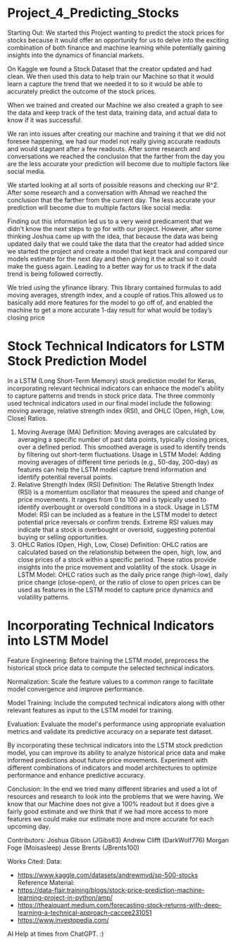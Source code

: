 # Project_4_Predicting_Stocks

Starting Out:
We started this Project wanting to predict the stock prices for stocks because it would offer an opportunity for us to delve into the exciting combination of  both finance and machine learning while potentially gaining insights into the dynamics of financial markets.

On Kaggle we found a Stock Dataset that the creator updated and had clean. We then used this data to help train our Machine so that it would learn a capture the trend that we needed it to so it would be able to accurately predict the outcome of the stock prices.

When we trained and created our Machine we also created a graph to see the data and keep track of the test data, training data, and actual data to know if it was successful.

We ran into issues after creating our machine and training it that we did not foresee happening, we had our model not really giving accurate readouts and would stagnant after a few readouts. After some research and conversations we reached the conclusion that the farther from the day you are the less accurate your prediction will become due to multiple factors like social media.

We started looking at all sorts of possible reasons and checking our R^2. After some research and a conversation with Ahmad we reached the conclusion that the farther from the current day. The less accurate your prediction will become due to multiple factors like social media.

Finding out this information led us to a very weird predicament that we didn't know the next steps to go for with our project. However, after some thinking Joshua came up with the idea, that because the data was being updated daily that we could take the data that the creator had added since we started the project and create a model that kept track and compared our models estimate for the next day and then giving it the actual so it could make the guess again. Leading to a better way for us to track if the data trend is being followed correctly.

We tried using the yfinance library. This library contained formulas to add moving averages, strength index, and a couple of ratios.This allowed us to basically add more features for the model to go off of, and enabled the machine to get a more accurate 1-day result for what would be today’s closing price

# Stock Technical Indicators for LSTM Stock Prediction Model
In a LSTM (Long Short-Term Memory) stock prediction model for Keras, incorporating relevant technical indicators can enhance the model's ability to capture patterns and trends in stock price data. The three commonly used technical indicators used in our final model include the following: moving average, relative strength index (RSI), and OHLC (Open, High, Low, Close) Ratios.

1. Moving Average (MA)
Definition: Moving averages are calculated by averaging a specific number of past data points, typically closing prices, over a defined period. This smoothed average is used to identify trends by filtering out short-term fluctuations.
Usage in LSTM Model: Adding moving averages of different time periods (e.g., 50-day, 200-day) as features can help the LSTM model capture trend information and identify potential reversal points.
2. Relative Strength Index (RSI)
Definition: The Relative Strength Index (RSI) is a momentum oscillator that measures the speed and change of price movements. It ranges from 0 to 100 and is typically used to identify overbought or oversold conditions in a stock.
Usage in LSTM Model: RSI can be included as a feature in the LSTM model to detect potential price reversals or confirm trends. Extreme RSI values may indicate that a stock is overbought or oversold, suggesting potential buying or selling opportunities.
3. OHLC Ratios (Open, High, Low, Close)
Definition: OHLC ratios are calculated based on the relationship between the open, high, low, and close prices of a stock within a specific period. These ratios provide insights into the price movement and volatility of the stock.
Usage in LSTM Model: OHLC ratios such as the daily price range (high-low), daily price change (close-open), or the ratio of close to open prices can be used as features in the LSTM model to capture price dynamics and volatility patterns.

# Incorporating Technical Indicators into LSTM Model
Feature Engineering: Before training the LSTM model, preprocess the historical stock price data to compute the selected technical indicators.

Normalization: Scale the feature values to a common range to facilitate model convergence and improve performance.

Model Training: Include the computed technical indicators along with other relevant features as input to the LSTM model for training.

Evaluation: Evaluate the model's performance using appropriate evaluation metrics and validate its predictive accuracy on a separate test dataset.

By incorporating these technical indicators into the LSTM stock prediction model, you can improve its ability to analyze historical price data and make informed predictions about future price movements. Experiment with different combinations of indicators and model architectures to optimize performance and enhance predictive accuracy.

Conclusion:
In the end we tried many different libraries and used a lot of resources and research to look into the problems that we were having. We know that our Machine does not give a 100% readout but it does give a fairly good estimate and we think that if we had more access to more features we could make our estimate more and more accurate for each upcoming day.

Contributors: 
Joshua Gibson (JGibs63)
Andrew Clifft (DarkWolf776)
Morgan Foge (Moisasleep)
Jesse Brents (JBrents100)

Works Cited:
Data: 
- https://www.kaggle.com/datasets/andrewmvd/sp-500-stocks
Reference Material:
- https://data-flair.training/blogs/stock-price-prediction-machine-learning-project-in-python/amp/
- https://theaiquant.medium.com/forecasting-stock-returns-with-deep-learning-a-technical-approach-caccee231051
- https://www.investopedia.com/

AI Help at times from ChatGPT. :)
